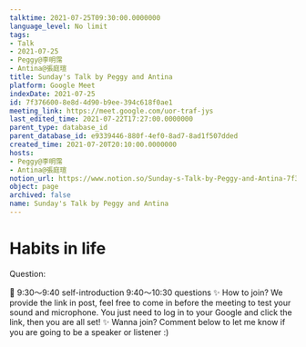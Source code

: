 ```yaml
---
talktime: 2021-07-25T09:30:00.0000000
language_level: No limit
tags:
- Talk
- 2021-07-25
- Peggy@李明霈
- Antina@張庭瑄
title: Sunday's Talk by Peggy and Antina
platform: Google Meet
indexDate: 2021-07-25
id: 7f376600-8e8d-4d90-b9ee-394c618f0ae1
meeting_link: https://meet.google.com/uor-traf-jys
last_edited_time: 2021-07-22T17:27:00.0000000
parent_type: database_id
parent_database_id: e9339446-880f-4ef0-8ad7-8ad1f507dded
created_time: 2021-07-20T20:10:00.0000000
hosts:
- Peggy@李明霈
- Antina@張庭瑄
notion_url: https://www.notion.so/Sunday-s-Talk-by-Peggy-and-Antina-7f3766008e8d4d90b9ee394c618f0ae1
object: page
archived: false
name: Sunday's Talk by Peggy and Antina
---
```


# Habits in life
Question:
   
   
   
   
   
📅
9:30～9:40 self-introduction
9:40～10:30 questions
✨
How to join?
We provide the link in post, feel free to come in before the meeting to test your sound and microphone. You just need to log in to your Google and click the link, then you are all set!
✨
Wanna join?
Comment below to let me know if you are going to be a speaker or listener :)



